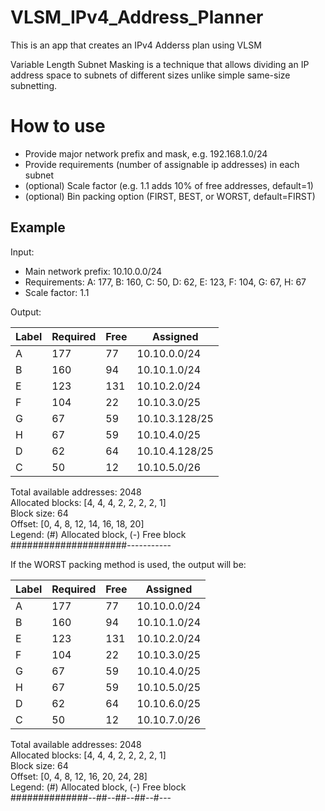 # VLSM_IPv4_Address_Planner

This is an app that creates an IPv4 Adderss plan using VLSM  

Variable Length Subnet Masking is a technique that allows dividing an
IP address space to subnets of different sizes unlike simple same-size subnetting.

# How to use

- Provide major network prefix and mask, e.g. 192.168.1.0/24
- Provide requirements (number of assignable ip addresses) in each subnet
- (optional) Scale factor (e.g. 1.1 adds 10\% of free addresses, default=1)
- (optional) Bin packing option (FIRST, BEST, or WORST, default=FIRST)

## Example

Input:  
- Main network prefix: 10.10.0.0/24
- Requirements: A: 177, B: 160, C: 50, D: 62, E: 123, F: 104, G: 67, H: 67
- Scale factor: 1.1

Output:  

Label | Required | Free | Assigned            
------|----------|------|-----------
A | 177 | 77 | 10.10.0.0/24        
B | 160 | 94 | 10.10.1.0/24        
E | 123 | 131 | 10.10.2.0/24        
F | 104 | 22 | 10.10.3.0/25        
G | 67 | 59 | 10.10.3.128/25      
H | 67 | 59 | 10.10.4.0/25        
D | 62 | 64 | 10.10.4.128/25      
C | 50 | 12 | 10.10.5.0/26        

Total available addresses: 2048  
Allocated blocks: [4, 4, 4, 2, 2, 2, 2, 1]  
Block size: 64  
Offset: [0, 4, 8, 12, 14, 16, 18, 20]  
Legend: (#) Allocated block, (-) Free block  
\#####################-----------  


If the WORST packing method is used, the output will be:

Label | Required | Free | Assigned            
------|----------|------|-----------
A | 177 | 77 | 10.10.0.0/24        
B | 160 | 94 | 10.10.1.0/24        
E | 123 | 131 | 10.10.2.0/24        
F | 104 | 22 | 10.10.3.0/25        
G | 67 | 59 | 10.10.4.0/25        
H | 67 | 59 | 10.10.5.0/25        
D | 62 | 64 | 10.10.6.0/25        
C | 50 | 12 | 10.10.7.0/26        

Total available addresses: 2048  
Allocated blocks: [4, 4, 4, 2, 2, 2, 2, 1]  
Block size: 64  
Offset: [0, 4, 8, 12, 16, 20, 24, 28]  
Legend: (#) Allocated block, (-) Free block  
##############--##--##--##--#---  
